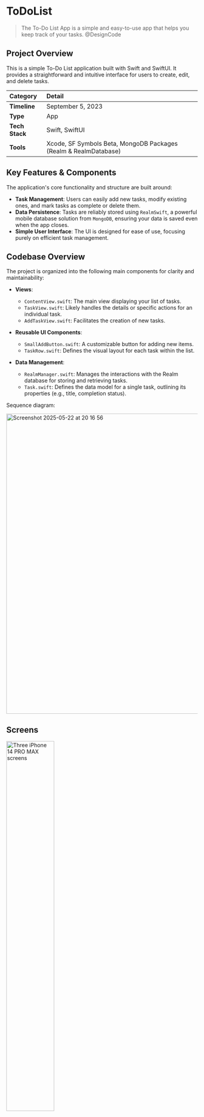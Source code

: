# ToDoList
<blockquote> The To-Do List App is a simple and easy-to-use app that helps you keep track of your tasks. @DesignCode </blockquote>

## Project Overview
This is a simple To-Do List application built with Swift and SwiftUI. It provides a straightforward and intuitive interface for users to create, edit, and delete tasks.


| Category    | Detail                                                        |
| :---------- | :------------------------------------------------------------ |
| **Timeline** | September 5, 2023                                             |
| **Type** | App                                                           |
| **Tech Stack**| Swift, SwiftUI                                                |
| **Tools** | Xcode, SF Symbols Beta, MongoDB Packages (Realm & RealmDatabase) |


## Key Features & Components
The application's core functionality and structure are built around:

- **Task Management**: Users can easily add new tasks, modify existing ones, and mark tasks as complete or delete them.
- **Data Persistence**: Tasks are reliably stored using `RealmSwift`, a powerful mobile database solution from `MongoDB`, ensuring your data is saved even when the app closes.
- **Simple User Interface**: The UI is designed for ease of use, focusing purely on efficient task management.

## Codebase Overview
The project is organized into the following main components for clarity and maintainability:

- **Views**:
  - `ContentView.swift`: The main view displaying your list of tasks.
  - `TaskView.swift`: Likely handles the details or specific actions for an individual task.
  - `AddTaskView.swift`: Facilitates the creation of new tasks.
    
- **Reusable UI Components**:
  - `SmallAddButton.swift`: A customizable button for adding new items.
  - `TaskRow.swift`: Defines the visual layout for each task within the list.

- **Data Management**:
  - `RealmManager.swift`: Manages the interactions with the Realm database for storing and retrieving tasks.
  - `Task.swift`: Defines the data model for a single task, outlining its properties (e.g., title, completion status).

 Sequence diagram:


  <img width="791" alt="Screenshot 2025-05-22 at 20 16 56" src="https://github.com/user-attachments/assets/27549695-3021-4450-86de-aaf74aa54ddd" />


## Screens
<img alt="Three iPhone 14 PRO MAX screens" src= "https://github.com/Majo-es/ToDoList/assets/43044338/2a9c5f02-253e-4f69-aa65-7236f20a249f.png" width=50% height=50%>


## Xcode
<img width="527" alt=" Code view from Xcode" src="https://github.com/Majo-es/ToDoList/assets/43044338/98cb69d3-5f93-4f9e-9ac5-81b7a580e419">


## RealmSwift (MongoDB package)
<img alt="Code Snippet from RealmSwift" src= "https://github.com/Majo-es/ToDoList/assets/43044338/0f403e1d-c33d-4ec9-909c-930eb016b137" width=50% height=50%>


## Prototype

https://github.com/Majo-es/ToDoList/assets/43044338/c94de4d6-fdc1-421f-b591-9b538e209ba0


